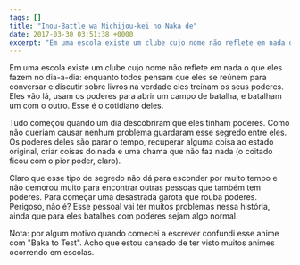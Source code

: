```yaml
---
tags: []
title: "Inou-Battle wa Nichijou-kei no Naka de"
date: 2017-03-30 03:51:38 +0000
excerpt: "Em uma escola existe um clube cujo nome não reflete em nada o que eles fazem no dia-a-dia: enquanto todos pensam que eles se reúnem para..."
---
```


Em uma escola existe um clube cujo nome não reflete em nada o que eles fazem no dia-a-dia: enquanto todos pensam que eles se reúnem para conversar e discutir sobre livros na verdade eles treinam os seus poderes. Eles vão lá, usam os poderes para abrir um campo de batalha, e batalham um com o outro. Esse é o cotidiano deles.

Tudo começou quando um dia descobriram que eles tinham poderes. Como não queriam causar nenhum problema guardaram esse segredo entre eles. Os poderes deles são parar o tempo, recuperar alguma coisa ao estado original, criar coisas do nada e uma chama que não faz nada (o coitado ficou com o pior poder, claro).

Claro que esse tipo de segredo não dá para esconder por muito tempo e não demorou muito para encontrar outras pessoas que também tem poderes. Para começar uma desastrada garota que rouba poderes. Perigoso, não é? Esse pessoal vai ter muitos problemas nessa história, ainda que para eles batalhes com poderes sejam algo normal.

Nota: por algum motivo quando comecei a escrever confundi esse anime com "Baka to Test". Acho que estou cansado de ter visto muitos animes ocorrendo em escolas.